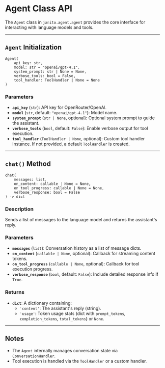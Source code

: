 # Agent Class API

The `Agent` class in `janito.agent.agent` provides the core interface for interacting with language models and tools.

---

## `Agent` Initialization

```
Agent(
    api_key: str,
    model: str = "openai/gpt-4.1",
    system_prompt: str | None = None,
    verbose_tools: bool = False,
    tool_handler: ToolHandler | None = None
)
```

### Parameters
- **`api_key`** (`str`): API key for OpenRouter/OpenAI.
- **`model`** (`str`, default: `"openai/gpt-4.1"`): Model name.
- **`system_prompt`** (`str | None`, optional): Optional system prompt to guide the assistant.
- **`verbose_tools`** (`bool`, default: `False`): Enable verbose output for tool execution.
- **`tool_handler`** (`ToolHandler | None`, optional): Custom tool handler instance. If not provided, a default `ToolHandler` is created.

---

## `chat()` Method

```
chat(
    messages: list,
    on_content: callable | None = None,
    on_tool_progress: callable | None = None,
    verbose_response: bool = False
) -> dict
```

### Description
Sends a list of messages to the language model and returns the assistant's reply.

### Parameters
- **`messages`** (`list`): Conversation history as a list of message dicts.
- **`on_content`** (`callable | None`, optional): Callback for streaming content tokens.
- **`on_tool_progress`** (`callable | None`, optional): Callback for tool execution progress.
- **`verbose_response`** (`bool`, default: `False`): Include detailed response info if `True`.

### Returns
- **`dict`**: A dictionary containing:
  - `'content'`: The assistant's reply (string).
  - `'usage'`: Token usage stats (dict with `prompt_tokens`, `completion_tokens`, `total_tokens`) or `None`.

---

## Notes
- The `Agent` internally manages conversation state via `ConversationHandler`.
- Tool execution is handled via the `ToolHandler` or a custom handler.
